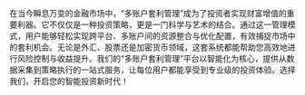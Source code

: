 在当今瞬息万变的金融市场中，“多账户套利管理”成为了投资者实现财富增值的重要利器。它不仅仅是一种投资策略，更是一门科学与艺术的结合。通过这一管理模式，用户能够轻松实现跨平台、多账户间的资源整合与优化配置，有效捕捉市场中的套利机会。无论是外汇、股票还是加密货币领域，这套系统都能帮助您高效地进行风险控制与收益提升。我们的“多账户套利管理”平台以智能化为核心，提供从数据采集到策略执行的一站式服务，让每位用户都能享受到专业级的投资体验。选择我们，开启您的智能投资新时代！